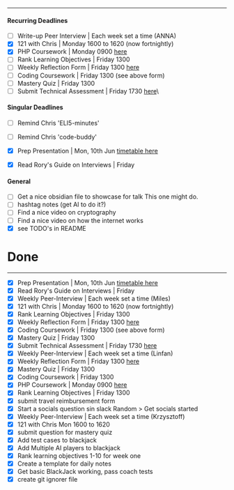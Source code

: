 ___

#### Recurring Deadlines


- [ ] Write-up Peer Interview              |    Each week set a time (ANNA) 
- [x] 121 with Chris                               |    Monday 1600 to 1620 (now fortnightly)
- [x] PHP Coursework                          |    Monday 0900  [here](https://docs.google.com/document/d/1H8-uBk7b8iZrpQCBW4xbB92COojucd8maU5uyoonWkw/edit)
- [ ] Rank Learning Objectives           |    Friday 1300
- [ ] Weekly Reflection Form              |    Friday 1300 [here](https://airtable.com/app9tRh5EmYaiAdWX/shrnTPl5HUGtSkdn6)
- [ ] Coding Coursework                     |    Friday 1300 (see above form)
- [ ] Mastery Quiz                                |    Friday 1300
- [ ] Submit Technical Assessment   |    Friday 1730 [here](https://airtable.com/app9tRh5EmYaiAdWX/shrVNPT7mwRvRDiIy)\

#### Singular Deadlines


- [ ] Remind Chris 'ELI5-minutes'
- [ ] Remind Chris 'code-buddy'
- [x] Prep Presentation                          |    Mon, 10th Jun [timetable here](https://docs.google.com/spreadsheets/d/1BA6PGT8liEZO39e8jfcXN8swcsd09vVQsBOlgYTfHVQ/edit#gid=0)
- [x] Read Rory's Guide on Interviews |   Friday


#### General

- [ ] Get a nice obsidian file to showcase for talk 
      This one might do.
- [ ] hashtag notes (get AI to do it?)
- [ ] Find a nice video on cryptography
- [ ] Find a nice video on how the internet works
- [x] see TODO's in README

# Done
___


- [x] Prep Presentation                          |    Mon, 10th Jun [timetable here](https://docs.google.com/spreadsheets/d/1BA6PGT8liEZO39e8jfcXN8swcsd09vVQsBOlgYTfHVQ/edit#gid=0)
- [x] Read Rory's Guide on Interviews |   Friday
- [x] Weekly Peer-Interview                |    Each week set a time (Miles)
- [x] 121 with Chris                               |    Monday 1600 to 1620 (now fortnightly)
- [x] Rank Learning Objectives           |    Friday 1300
- [x] Weekly Reflection Form              |    Friday 1300 [here](https://airtable.com/app9tRh5EmYaiAdWX/shrnTPl5HUGtSkdn6)
- [x] Coding Coursework                     |    Friday 1300 (see above form)
- [x] Mastery Quiz                                |    Friday 1300
- [x] Submit Technical Assessment   |    Friday 1730 [here](https://airtable.com/app9tRh5EmYaiAdWX/shrVNPT7mwRvRDiIy)
- [x] Weekly Peer-Interview                |    Each week set a time (Linfan)
- [x] Weekly Reflection Form              |    Friday 1300 [here](https://airtable.com/app9tRh5EmYaiAdWX/shrnTPl5HUGtSkdn6)
- [x] Mastery Quiz                                |    Friday 1300
- [x] Coding Coursework                     |    Friday 1300 
- [x] PHP Coursework                          |    Monday 0900  [here](https://docs.google.com/document/d/11dJBXOzuohnu-e17TDkAsOu5-jkXyVEkelSfIGe8h7U/edit?pli=1)
- [x] Rank Learning Objectives           |    Friday 1300
- [x] submit travel reimbursement form
- [x] Start a socials question sin slack Random > Get socials started
- [x] Weekly Peer-Interview                |    Each week set a time (Krzysztoff)
- [x] 121 with Chris Mon 1600 to 1620
- [x] submit question for mastery quiz
- [x] Add test cases to blackjack
- [x] Add Multiple AI players to blackjack
- [x] Rank learning objectives 1-10 for week one
- [x] Create a template for daily notes 
- [x] Get basic BlackJack working, pass coach tests
- [x] create git ignorer file
